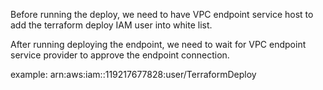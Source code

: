 
Before running the deploy,
we need to have VPC endpoint service host to add the terraform deploy IAM user into white list.

After running deploying the endpoint, we need to wait for VPC endpoint service provider to approve the endpoint connection.

example: arn:aws:iam::119217677828:user/TerraformDeploy